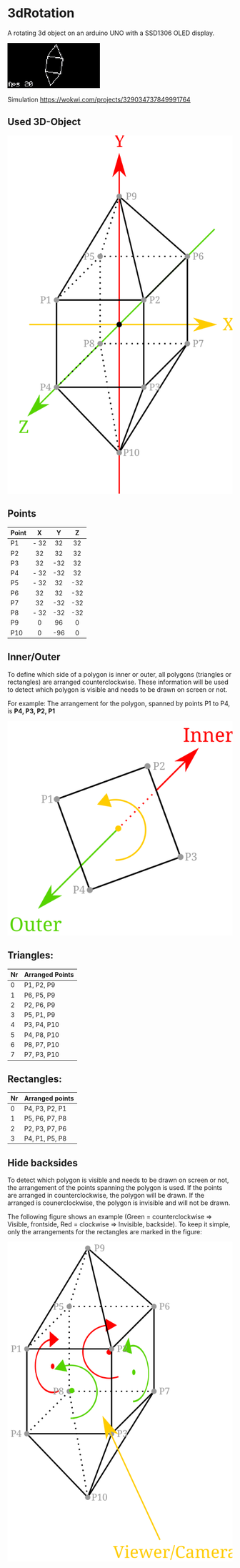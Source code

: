 # 3dRotation
A rotating 3d object on an arduino UNO with a SSD1306 OLED display.

![alt text](/assets/images/Capture.gif) 

Simulation https://wokwi.com/projects/329034737849991764

## Used 3D-Object
![alt text](/assets/images/Object.svg)

## Points
| Point | X | Y | Z |
| --- | :---: | :---: | :---: |
| P1 | - 32 | 32 | 32 |
| P2 | 32 | 32 | 32 |
| P3 | 32 | -32 | 32 |
| P4 | - 32 | -32 | 32 |
| P5 | - 32 | 32 | -32 |
| P6 | 32 | 32 | -32 |
| P7 | 32 | -32 | -32 |
| P8 | - 32 | -32 | -32 |
| P9 | 0 | 96 | 0 |
| P10 | 0 | -96 | 0 |

## Inner/Outer
To define which side of a polygon is inner or outer, all polygons (triangles or rectangles) are arranged counterclockwise. These information will be used to detect which polygon is visible and needs to be drawn on screen or not. 

For example: The arrangement for the polygon, spanned by points P1 to P4, is **P4, P3, P2, P1**

![alt text](/assets/images/OrderRectangle0.svg)

## Triangles:
| Nr | Arranged Points |
| --- | --- |
| 0 | P1, P2, P9 |
| 1 | P6, P5, P9 |
| 2 | P2, P6, P9 |
| 3 | P5, P1, P9 |
| 4 | P3, P4, P10 |
| 5 | P4, P8, P10 |
| 6 | P8, P7, P10 |
| 7 | P7, P3, P10 |

## Rectangles:
| Nr | Arranged points |
| --- | --- |
| 0 | P4, P3, P2, P1 |
| 1 | P5, P6, P7, P8 |
| 2 | P2, P3, P7, P6 |
| 3 | P4, P1, P5, P8 |

## Hide backsides
To detect which polygon is visible and needs to be drawn on screen or not, the arrangement of the points spanning the polygon is used. If the points are arranged in counterclockwise, the polygon will be drawn. If the arranged is counerclockwise, the polygon is invisible and will not be drawn.

The following figure shows an example (Green = counterclockwise => Visible, frontside, Red = clockwise => Invisible, backside). To keep it simple, only the arrangements for the rectangles are marked in the figure: 

![alt text](/assets/images/DetectBacksides.svg)
